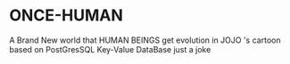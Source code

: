 # ONCE-HUMAN
A Brand New world that HUMAN BEINGS get evolution in JOJO 's cartoon based on PostGresSQL Key-Value DataBase
just a joke
